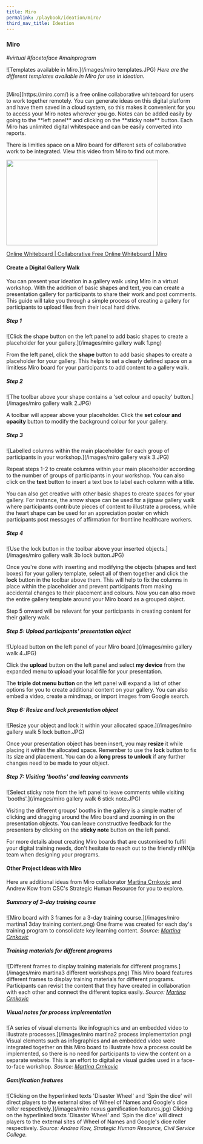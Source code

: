 ```yaml
---
title: Miro 
permalink: /playbook/ideation/miro/
third_nav_title: Ideation
---
```

### Miro 
*#virtual #facetoface #mainprogram*

![Templates available in Miro.](/images/miro templates.JPG)
*Here are the different templates available in Miro for use in ideation.*

<br/>
[Miro](https://miro.com/) is a free online collaborative whiteboard for users to work together remotely. You can generate ideas on this digital platform and have them saved in a cloud system, so this makes it convenient for you to access your Miro notes wherever you go. Notes can be added easily by going to the **left panel** and clicking on the **sticky note** button. Each Miro has unlimited digital whitespace and can be easily converted into reports. 
  
There is limitles space on a Miro board for different sets of collaborative work to be integrated. View this video from Miro to find out more.   
<p><a href="https://miro.com/online-whiteboard/?wvideo=x835ey7j3o"><img src="https://embed-fastly.wistia.com/deliveries/06cce742d0d9c7363ff678c76243d575.jpg?image_play_button_size=2x&amp;image_crop_resized=960x540&amp;image_play_button=1&amp;image_play_button_color=050038e0" width="400" height="225" style="width: 400px; height: 225px;"></a></p><p><a href="https://miro.com/online-whiteboard/?wvideo=x835ey7j3o">Online Whiteboard | Collaborative Free Online Whiteboard | Miro</a></p>

#### Create a Digital Gallery Walk 
You can present your ideation in a gallery walk using Miro in a virtual workshop. With the addition of basic shapes and text, you can create a presentation gallery for participants to share their work and post comments. This guide will take you through a simple process of creating a gallery for participants to upload files from their local hard drive. 

##### Step 1
![Click the shape button on the left panel to add basic shapes to create a placeholder for your gallery.](/images/miro gallery walk 1.png)

From the left panel, click the **shape** button to add basic shapes to create a placeholder for your gallery. This helps to set a clearly defined space on a limitless Miro board for your participants to add content to a gallery walk. 

##### Step 2
![The toolbar above your shape contains a 'set colour and opacity' button.](/images/miro gallery walk 2.JPG)

A toolbar will appear above your placeholder. Click the **set colour and opacity** button to modify the background colour for your gallery. 

##### Step 3
![Labelled columns within the main placeholder for each group of participants in your workshop.](/images/miro gallery walk 3.JPG)

Repeat steps 1-2 to create columns within your main placeholder according to the number of groups of participants in your workshop. You can also click on the **text** button to insert a text box to label each column with a title. 

You can also get creative with other basic shapes to create spaces for your gallery. For instance, the arrow shape can be used for a jigsaw gallery walk where participants contribute pieces of content to illustrate a process, while the heart shape can be used for an appreciation poster on which participants post messages of affirmation for frontline healthcare workers. 

##### Step 4
![Use the lock button in the toolbar above your inserted objects.](/images/miro gallery walk 3b lock button.JPG)

Once you're done with inserting and modifying the objects (shapes and text boxes) for your gallery template, select all of them together and click the **lock** button in the toolbar above them. This will help to fix the columns in place within the placeholder and prevent participants from making accidental changes to their placement and colours. Now you can also move the entire gallery template around your Miro board as a grouped object. 

Step 5 onward will be relevant for your participants in creating content for their gallery walk. 

##### Step 5: Upload participants' presentation object 
![Upload button on the left panel of your Miro board.](/images/miro gallery walk 4.JPG)

Click the **upload** button on the left panel and select **my device** from the expanded menu to upload your local file for your presentation. 

The **triple dot menu button** on the left panel will expand a list of other options for you to create additional content on your gallery. You can also embed a video, create a mindmap, or import images from Google search. 

##### Step 6: Resize and lock presentation object
![Resize your object and lock it within your allocated space.](/images/miro gallery walk 5 lock button.JPG)

Once your presentation object has been insert, you may **resize** it while placing it within the allocated space. Remember to use the **lock** button to fix its size and placement. You can do a **long press to unlock** if any further changes need to be made to your object.  

##### Step 7: Visiting 'booths' and leaving comments 
![Select sticky note from the left panel to leave comments while visiting 'booths'.](/images/miro gallery walk 6 stick note.JPG)

Visiting the different groups' booths in the gallery is a simple matter of clicking and dragging around the Miro board and zooming in on the presentation objects. You can leave constructive feedback for the presenters by clicking on the **sticky note** button on the left panel. 

For more details about creating Miro boards that are customised to fulfil your digital training needs, don't hesitate to reach out to the friendly nINNja team when designing your programs. 

#### Other Project Ideas with Miro 
Here are additional ideas from Miro collaborator [Martina Crnkovic](https://community.miro.com/community-stories-60/using-miro-board-for-trainings-and-people-development-262) and Andrew Kow from CSC's Strategic Human Resource for you to explore.  

##### Summary of 3-day training course
![Miro board with 3 frames for a 3-day training course.](/images/miro martina1 3day training content.png)
One frame was created for each day's training program to consolidate key learning content. *Source: [Martina Crnkovic](https://community.miro.com/community-stories-60/using-miro-board-for-trainings-and-people-development-262)*

##### Training materials for different programs 
![Different frames to display training materials for different programs.](/images/miro martina3 different workshops.png)
This Miro board features different frames to display training materials for different programs. Participants can revisit the content that they have created in collaboration with each other and connect the different topics easily. *Source: [Martina Crnkovic](https://community.miro.com/community-stories-60/using-miro-board-for-trainings-and-people-development-262)*

##### Visual notes for process implementation
![A series of visual elements like infographics and an embedded video to illustrate processes.](/images/miro martina2 process implementation.png)
Visual elements such as infographics and an embedded video were integrated  together on this Miro board to illustrate how a process could be implemented, so there is no need for participants to view the content on a separate website. This is an effort to digitalize visual guides used in a face-to-face workshop. *Source: [Martina Crnkovic](https://community.miro.com/community-stories-60/using-miro-board-for-trainings-and-people-development-262)*

##### Gamification features
![Clicking on the hyperlinked texts 'Disaster Wheel' and 'Spin the dice' will direct players to the external sites of Wheel of Names and Google's dice roller respectively.](/images/miro nexus gamification features.jpg)
Clicking on the hyperlinked texts 'Disaster Wheel' and 'Spin the dice' will direct players to the external sites of Wheel of Names and Google's dice roller respectively. *Source: Andrea Kow, Strategic Human Resource, Civil Service College.*

